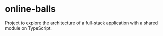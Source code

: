 # online-balls
Project to explore the architecture of a full-stack application with a shared module on TypeScript.
